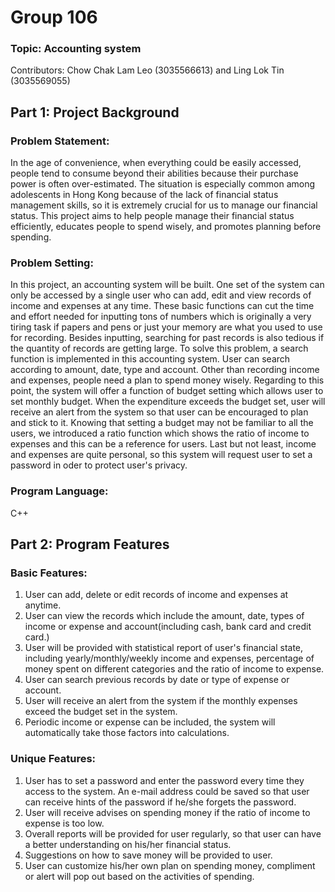 # Group 106
### Topic: Accounting system
Contributors: Chow Chak Lam Leo (3035566613) and Ling Lok Tin (3035569055)

## Part 1: Project Background

### Problem Statement: 
In the age of convenience, when everything could be easily accessed, people tend to consume beyond their abilities because their purchase power is often over-estimated. The situation is especially common among adolescents in Hong Kong because of the lack of financial status management skills, so it is extremely crucial for us to manage our financial status. This project aims to help people manage their financial status efficiently, educates people to spend wisely, and promotes planning before spending. 

### Problem Setting:
In this project, an accounting system will be built. One set of the system can only be accessed by a single user who can add, edit and view records of income and expenses at any time. These basic functions can cut the time and effort needed for inputting tons of numbers which is originally a very tiring task if papers and pens or just your memory are what you used to use for recording. Besides inputting, searching for past records is also tedious if the quantity of records are getting large. To solve this problem, a search function is implemented in this accounting system. User can search according to amount, date, type and account. Other than recording income and expenses, people need a plan to spend money wisely. Regarding to this point, the system will offer a function of budget setting which allows user to set monthly budget. When the expenditure exceeds the budget set, user will receive an alert from the system so that user can be encouraged to plan and stick to it. Knowing that setting a budget may not be familiar to all the users, we introduced a ratio function which shows the ratio of income to expenses and this can be a reference for users. Last but not least, income and expenses are quite personal, so this system will request user to set a password in oder to protect user's privacy.

### Program Language:
C++

## Part 2: Program Features

### Basic Features:
1. User can add, delete or edit records of income and expenses at anytime.
2. User can view the records which include the amount, date, types of income or expense and account(including cash, bank card and credit card.)
3. User will be provided with statistical report of user's financial state, including yearly/monthly/weekly income and expenses, percentage of money spent on different categories and the ratio of income to expense.
4. User can search previous records by date or type of expense or account.
5. User will receive an alert from the system if the monthly expenses exceed the budget set in the system.
6. Periodic income or expense can be included, the system will automatically take those factors into calculations.

### Unique Features:
1. User has to set a password and enter the password every time they access to the system. An e-mail address could be saved so that user can receive hints of the password if he/she forgets the password.
2. User will receive advises on spending money if the ratio of income to expense is too low. 
3. Overall reports will be provided for user regularly, so that user can have a better understanding on his/her financial status.
4. Suggestions on how to save money will be provided to user.
5. User can customize his/her own plan on spending money, compliment or alert will pop out based on the activities of spending.
